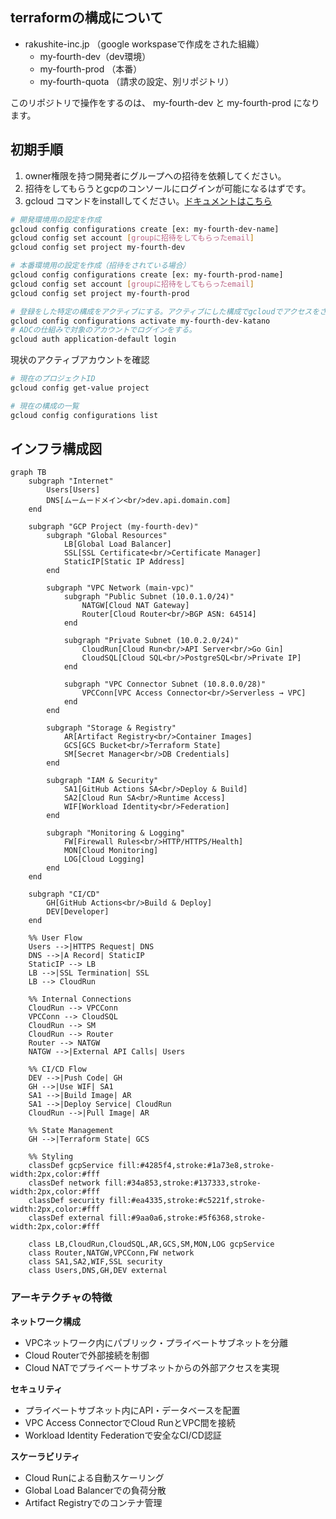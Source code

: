 ## terraformの構成について

- rakushite-inc.jp （google workspaseで作成をされた組織）
  - my-fourth-dev（dev環境）
  - my-fourth-prod （本番）
  - my-fourth-quota （請求の設定、別リポジトリ）

このリポジトリで操作をするのは、 my-fourth-dev と my-fourth-prod になります。

## 初期手順

1. owner権限を持つ開発者にグループへの招待を依頼してください。
2. 招待をしてもらうとgcpのコンソールにログインが可能になるはずです。
3. gcloud コマンドをinstallしてください。[ドキュメントはこちら](https://cloud.google.com/sdk/docs/install?hl=ja)

```bash
# 開発環境用の設定を作成
gcloud config configurations create [ex: my-fourth-dev-name]
gcloud config set account [groupに招待をしてもらったemail]
gcloud config set project my-fourth-dev

# 本番環境用の設定を作成（招待をされている場合）
gcloud config configurations create [ex: my-fourth-prod-name]
gcloud config set account [groupに招待をしてもらったemail]
gcloud config set project my-fourth-prod

# 登録をした特定の構成をアクティブにする。アクティブにした構成でgcloudでアクセスをされる
gcloud config configurations activate my-fourth-dev-katano
# ADCの仕組みで対象のアカウントでログインをする。
gcloud auth application-default login

```

現状のアクティブアカウントを確認

```bash
# 現在のプロジェクトID
gcloud config get-value project
```

```bash
# 現在の構成の一覧
gcloud config configurations list
```

## インフラ構成図

```mermaid
graph TB
    subgraph "Internet"
        Users[Users]
        DNS[ムームードメイン<br/>dev.api.domain.com]
    end

    subgraph "GCP Project (my-fourth-dev)"
        subgraph "Global Resources"
            LB[Global Load Balancer]
            SSL[SSL Certificate<br/>Certificate Manager]
            StaticIP[Static IP Address]
        end

        subgraph "VPC Network (main-vpc)"
            subgraph "Public Subnet (10.0.1.0/24)"
                NATGW[Cloud NAT Gateway]
                Router[Cloud Router<br/>BGP ASN: 64514]
            end

            subgraph "Private Subnet (10.0.2.0/24)"
                CloudRun[Cloud Run<br/>API Server<br/>Go Gin]
                CloudSQL[Cloud SQL<br/>PostgreSQL<br/>Private IP]
            end

            subgraph "VPC Connector Subnet (10.8.0.0/28)"
                VPCConn[VPC Access Connector<br/>Serverless → VPC]
            end
        end

        subgraph "Storage & Registry"
            AR[Artifact Registry<br/>Container Images]
            GCS[GCS Bucket<br/>Terraform State]
            SM[Secret Manager<br/>DB Credentials]
        end

        subgraph "IAM & Security"
            SA1[GitHub Actions SA<br/>Deploy & Build]
            SA2[Cloud Run SA<br/>Runtime Access]
            WIF[Workload Identity<br/>Federation]
        end

        subgraph "Monitoring & Logging"
            FW[Firewall Rules<br/>HTTP/HTTPS/Health]
            MON[Cloud Monitoring]
            LOG[Cloud Logging]
        end
    end

    subgraph "CI/CD"
        GH[GitHub Actions<br/>Build & Deploy]
        DEV[Developer]
    end

    %% User Flow
    Users -->|HTTPS Request| DNS
    DNS -->|A Record| StaticIP
    StaticIP --> LB
    LB -->|SSL Termination| SSL
    LB --> CloudRun

    %% Internal Connections
    CloudRun --> VPCConn
    VPCConn --> CloudSQL
    CloudRun --> SM
    CloudRun --> Router
    Router --> NATGW
    NATGW -->|External API Calls| Users

    %% CI/CD Flow
    DEV -->|Push Code| GH
    GH -->|Use WIF| SA1
    SA1 -->|Build Image| AR
    SA1 -->|Deploy Service| CloudRun
    CloudRun -->|Pull Image| AR

    %% State Management
    GH -->|Terraform State| GCS

    %% Styling
    classDef gcpService fill:#4285f4,stroke:#1a73e8,stroke-width:2px,color:#fff
    classDef network fill:#34a853,stroke:#137333,stroke-width:2px,color:#fff
    classDef security fill:#ea4335,stroke:#c5221f,stroke-width:2px,color:#fff
    classDef external fill:#9aa0a6,stroke:#5f6368,stroke-width:2px,color:#fff

    class LB,CloudRun,CloudSQL,AR,GCS,SM,MON,LOG gcpService
    class Router,NATGW,VPCConn,FW network
    class SA1,SA2,WIF,SSL security
    class Users,DNS,GH,DEV external
```

### アーキテクチャの特徴

**ネットワーク構成**

- VPCネットワーク内にパブリック・プライベートサブネットを分離
- Cloud Routerで外部接続を制御
- Cloud NATでプライベートサブネットからの外部アクセスを実現

**セキュリティ**

- プライベートサブネット内にAPI・データベースを配置
- VPC Access ConnectorでCloud RunとVPC間を接続
- Workload Identity Federationで安全なCI/CD認証

**スケーラビリティ**

- Cloud Runによる自動スケーリング
- Global Load Balancerでの負荷分散
- Artifact Registryでのコンテナ管理
